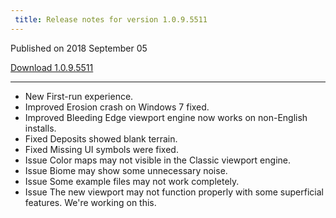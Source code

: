 ```yaml
---
 title: Release notes for version 1.0.9.5511
---
```


Published on 2018 September 05

[Download 1.0.9.5511](http://medium.com/quadspinner/)

***

<ul class="changelog">
<li class="new"><span>New</span>  First-run experience.</li>
<li class="improved"><span>Improved</span>  Erosion crash on Windows 7 fixed.</li>
<li class="improved"><span>Improved</span>  Bleeding Edge viewport engine now works on non-English installs.</li>
<li class="fixed"><span>Fixed</span>  Deposits showed blank terrain.</li>
<li class="fixed"><span>Fixed</span>  Missing UI symbols were fixed.</li>
<li class="issue"><span>Issue</span>  Color maps may not visible in the Classic viewport engine.</li>
<li class="issue"><span>Issue</span>  Biome may show some unnecessary noise.</li>
<li class="issue"><span>Issue</span>  Some example files may not work completely.</li>
<li class="issue"><span>Issue</span>  The new viewport may not function properly with some superficial features. We're working on this.</li>
</ul>

